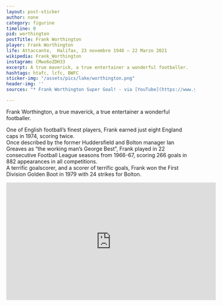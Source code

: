 ```yaml
---
layout: post-sticker
author: none
category: figurine
timeline: 0
pid: worthington
postTitle: Frank Worthington
player: Frank Worthington
life: Attaccante,  Halifax, 23 novembre 1948 – 22 Marzo 2021
wikipedia: Frank_Worthington
instagram: CMwo6oZDH33
excerpt: A true maverick, a true entertainer a wonderful footballer.
hashtags: htafc, lcfc, BWFC
sticker-img: "/assets/pics/lake/worthington.png"
header-img: ''
sources: "* Frank Worthington Super Goal! - via [YouTube](https://www.youtube.com/watch?v=W0z_arXZ8nM)"

---
```

Frank Worthington, a true maverick, a true entertainer a wonderful footballer.

One of English football’s finest players, Frank earned just eight England caps in 1974, scoring twice.  
Once described by the former Huddersfield and Bolton manager Ian Greaves as “the working man’s George Best”, Frank played in 22 consecutive Football League seasons from 1966-67, scoring 266 goals in 882 appearances in all competitions.  
A terrific goalscorer, and a scorer of terrific goals, Frank won the First Division Golden Boot in 1979 with 24 strikes for Bolton.

<div class="text-center">
    <div class="videoWrapper">
		<iframe width="560" height="315" src="https://www.youtube-nocookie.com/embed/W0z_arXZ8nM" title="YouTube video player" frameborder="0" allow="accelerometer; autoplay; clipboard-write; encrypted-media; gyroscope; picture-in-picture" allowfullscreen></iframe>
  </div>
</div>

